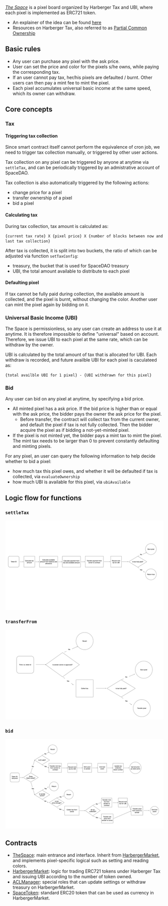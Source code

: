 [_The Space_](https://www.thespace.game/) is a pixel board organized by Harberger Tax and UBI, where each pixel is implemented as ERC721 token.

- An explainer of the idea can be found [here](https://medium.com/coinmonks/radical-markets-can-work-on-blockchain-our-web3-experiment-the-space-shows-how-1b5d49b91d27)
- Resources on Harberger Tax, also referred to as [Partial Common Ownership](https://www.radicalxchange.org/concepts/partial-common-ownership/)

## Basic rules

- Any user can purchase any pixel with the ask price.
- User can set the price and color for the pixels s/he owns, while paying the corresponding tax.
- If an user cannot pay tax, her/his pixels are defaulted / burnt. Other users can then pay a mint fee to mint the pixel.
- Each pixel accumulates universal basic income at the same speed, which its owner can withdraw.

## Core concepts

### Tax

#### Triggering tax collection

Since smart contract itself cannot perform the equivalence of cron job, we need to trigger tax collection manually, or triggered by other user actions.

Tax collection on any pixel can be triggered by anyone at anytime via `settleTax`, and can be periodically triggered by an admistrative account of SpaceDAO.

Tax collection is also automatically triggered by the following actions:

- change price for a pixel
- transfer ownership of a pixel
- bid a pixel

#### Calculating tax

During tax collection, tax amount is calculated as:

```
{current tax rate} X {pixel price} X {number of blocks between now and last tax collection}
```

After tax is collected, it is split into two buckets, the ratio of which can be adjusted via function `setTaxConfig`:

- treasury, the bucket that is used for SpaceDAO treasury
- UBI, the total amount available to distribute to each pixel

#### Defaulting pixel

If tax cannot be fully paid during collection, the available amount is collected, and the pixel is burnt, without changing the color. Another user can mint the pixel again by bidding on it.

### Universal Basic Income (UBI)

The Space is permissionless, so any user can create an address to use it at anytime. It is therefore impossible to define "universal" based on account. Therefore, we issue UBI to each pixel at the same rate, which can be withdraw by the owner.

UBI is calculated by the total amount of tax that is allocated for UBI. Each withdraw is recorded, and future availble UBI for each pixel is caculateed as:

```
{total availble UBI for 1 pixel} - {UBI withdrawn for this pixel}
```

### Bid

Any user can bid on any pixel at anytime, by specifying a bid price.

- All minted pixel has a ask price. If the bid price is higher than or equal with the ask price, the bidder pays the owner the ask price for the pixel.
  - Before transfer, the contract will collect tax from the current owner, and default the pixel if tax is not fully collected. Then the bidder acquire the pixel as if bidding a not-yet-minted pixel.
- If the pixel is not minted yet, the bidder pays a mint tax to mint the pixel. The mint tax needs to be larger than 0 to prevent constantly defaulting and minting pixels.

For any pixel, an user can query the following information to help decide whether to bid a pixel:

- how much tax this pixel owes, and whether it will be defaulted if tax is collected, via `evaluateOwnership`
- how much UBI is available for this pixel, via `ubiAvailable`

## Logic flow for functions

### `settleTax`

![settleTax function](./settleTax-function.png)

### `transferFrom`

![transferFrom function](./transferFrom-function.png)

### `bid`

![bid function](./bid-function.png)

## Contracts

- [TheSpace](./TheSpace.md): main entrance and interface. Inherit from [HarbergerMarket](./HarbergerMarket.md), and implements pixel-specific logical such as setting and reading colors.
- [HarbergerMarket](./HarbergerMarket.md): logic for trading ERC721 tokens under Harberger Tax and issuing UBI according to the number of token owned.
- [ACLManager](./ACLManager.md): special roles that can update settings or withdraw treasury on HarbergerMarket.
- [SpaceToken](./SpaceToken.md): standard ERC20 token that can be used as currency in HarbergerMarket.

